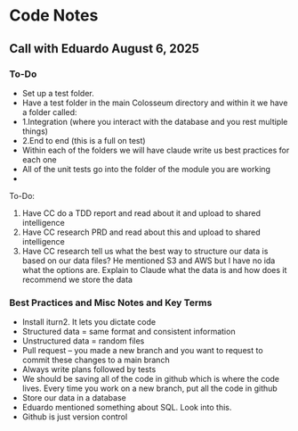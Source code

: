 # Code Notes


## Call with Eduardo August 6, 2025

### To-Do

- Set up a test folder.
- Have a test folder in the main Colosseum directory and within it we have a folder called:
-   1.Integration (where you interact with the database and you rest multiple things)
-   2.End to end (this is a full on test)
- Within each of the folders we will have claude write us best practices for each one
- All of the unit tests go into the folder of the module you are working
- 
To-Do: 
1. Have CC do a TDD report and read about it and upload to shared intelligence
2. Have CC research PRD and read about this and upload to shared intelligence
3. Have CC research tell us what the best way to structure our data is based on our data files? He mentioned S3 and AWS but I have no ida what the options are. Explain to Claude what the data is and how does it recommend we store the data
### Best Practices and Misc Notes and Key Terms

- Install iturn2. It lets you dictate code
- Structured data = same format and consistent information
- Unstructured data = random files
- Pull request – you made a new branch and you want to request to commit these changes to a main branch
- Always write plans followed by tests
- We should be saving all of the code in github which is where the code lives. Every time you work on a new branch, put all the code in github
- Store our data in a database
- Eduardo mentioned something about SQL. Look into this.
- Github is just version control
